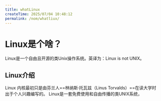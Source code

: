 ```yaml
---
title: whatLinux
createTime: 2025/07/04 10:48:12
permalink: /nom/whatliux/
---
```

# Linux是个啥？
Linux是一个自由且开源的类Unix操作系统。英译为：Linux is not UNIX。

## Linux介绍
Linux 内核最初只是由芬兰人==林纳斯·托瓦兹（Linus Torvalds）==在读大学时出于个人兴趣编写的。
Linux是一套免费使用和自由传播的类UNIX系统，